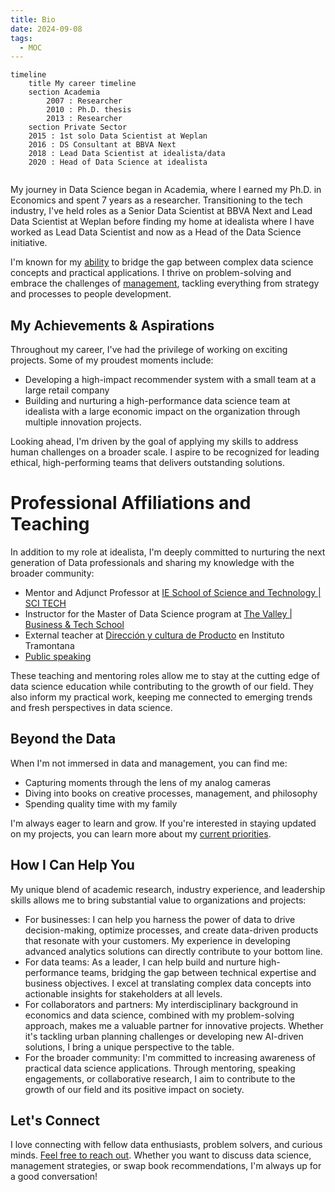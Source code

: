 ```yaml
---
title: Bio
date: 2024-09-08
tags:
  - MOC
---
```


```mermaid
timeline
    title My career timeline
    section Academia
	    2007 : Researcher
	    2010 : Ph.D. thesis
	    2013 : Researcher
	section Private Sector
    2015 : 1st solo Data Scientist at Weplan
    2016 : DS Consultant at BBVA Next
    2018 : Lead Data Scientist at idealista/data
    2020 : Head of Data Science at idealista
    
```

My journey in Data Science began in Academia, where I earned my Ph.D. in Economics and spent 7 years as a researcher. Transitioning to the tech industry, I've held roles as a Senior Data Scientist at BBVA Next and Lead Data Scientist at Weplan before finding my home at idealista where I have worked as Lead Data Scientist and now as a Head of the Data Science initiative.

I'm known for my [ability](My%20failure%20resume.md) to bridge the gap between complex data science concepts and practical applications. I thrive on problem-solving and embrace the challenges of [management](mocs/moc-management.md), tackling everything from strategy and processes to people development.

## My Achievements & Aspirations

Throughout my career, I've had the privilege of working on exciting projects. Some of my proudest moments include:

- Developing a high-impact recommender system with a small team at a large retail company
- Building and nurturing a high-performance data science team at idealista with a large economic impact on the organization through multiple innovation projects.

Looking ahead, I'm driven by the goal of applying my skills to address human challenges on a broader scale. I aspire to be recognized for leading ethical, high-performing teams that delivers outstanding solutions.

# Professional Affiliations and Teaching 

In addition to my role at idealista, I'm deeply committed to nurturing the next generation of Data professionals and sharing my knowledge with the broader community:

- Mentor and Adjunct Professor at [IE School of Science and Technology | SCI TECH](https://www.ie.edu/school-science-technology/)
- Instructor for the Master of Data Science program at [The Valley | Business & Tech School](https://thevalley.es/)
- External teacher at [Dirección y cultura de Producto](https://www.tramontana.net/direccion-producto) en Instituto Tramontana
- [Public speaking](mocs/moc-public-appearances.md)

These teaching and mentoring roles allow me to stay at the cutting edge of data science education while contributing to the growth of our field. They also inform my practical work, keeping me connected to emerging trends and fresh perspectives in data science.

## Beyond the Data

When I'm not immersed in data and management, you can find me:

- Capturing moments through the lens of my analog cameras
- Diving into books on creative processes, management, and philosophy
- Spending quality time with my family

I'm always eager to learn and grow. If you're interested in staying updated on my projects, you can learn more about my [current priorities](https://www.pelayoarbues.com/mocs/now).

## How I Can Help You

My unique blend of academic research, industry experience, and leadership skills allows me to bring substantial value to organizations and projects:

- For businesses: I can help you harness the power of data to drive decision-making, optimize processes, and create data-driven products that resonate with your customers. My experience in developing advanced analytics solutions can directly contribute to your bottom line.
- For data teams: As a leader, I can help build and nurture high-performance teams, bridging the gap between technical expertise and business objectives. I excel at translating complex data concepts into actionable insights for stakeholders at all levels.
- For collaborators and partners: My interdisciplinary background in economics and data science, combined with my problem-solving approach, makes me a valuable partner for innovative projects. Whether it's tackling urban planning challenges or developing new AI-driven solutions, I bring a unique perspective to the table.
- For the broader community: I'm committed to increasing awareness of practical data science applications. Through mentoring, speaking engagements, or collaborative research, I aim to contribute to the growth of our field and its positive impact on society.

## Let's Connect

I love connecting with fellow data enthusiasts, problem solvers, and curious minds. [Feel free to reach out](Office%20hours.md). Whether you want to discuss data science, management strategies, or swap book recommendations, I'm always up for a good conversation!




